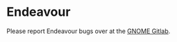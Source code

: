 # Endeavour

Please report Endeavour bugs over at the [GNOME Gitlab][gitlab].

[gitlab]: https://gitlab.gnome.org/World/Endeavour
